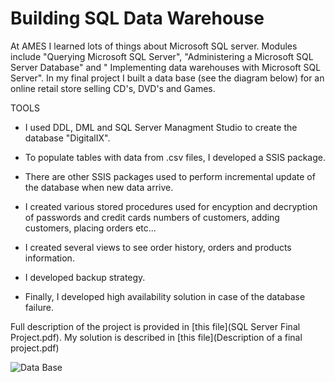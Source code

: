 # Building SQL Data Warehouse

At AMES I learned lots of things about Microsoft SQL server. 
Modules include "Querying Microsoft SQL Server", "Administering a Microsoft SQL Server Database" and " Implementing data warehouses with Microsoft SQL Server". In my final project I built a data base (see the diagram below) 
for an online retail store selling CD's, DVD's and Games.

TOOLS

 * I used DDL, DML and SQL Server Managment Studio to create the database "DigitalIX".

 * To populate tables with data from .csv files, I developed a SSIS package.

 * There are other SSIS packages used to perform incremental update of the database when new data arrive.

 * I created various stored procedures used for encyption and decryption of passwords and credit cards numbers of customers, adding customers, placing orders etc...

 * I created several views to see order history, orders and products information.

 * I developed backup strategy.

 * Finally, I developed high availability solution in case of the database failure.

Full description of the project is provided in [this file](SQL Server Final Project.pdf).
My solution is described in [this file](Description of a final project.pdf)


![Data Base][db]

[db]: https://github.com/ofialko/Building-SQL-Data-Warehouse/blob/master/DataBase.png
